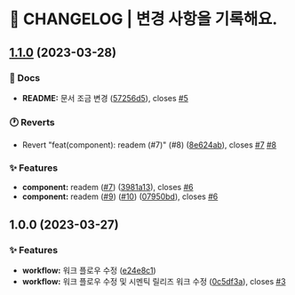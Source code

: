 # 🚦 CHANGELOG | 변경 사항을 기록해요.

## [1.1.0](https://github.com/Bridge-Builder/bridge-app/compare/v1.0.0...v1.1.0) (2023-03-28)


### 📝 Docs

* **README:** 문서 조금 변경 ([57256d5](https://github.com/Bridge-Builder/bridge-app/commit/57256d585f68fcafc030d82749c00836d08a4cf0)), closes [#5](https://github.com/Bridge-Builder/bridge-app/issues/5)


### 🕐 Reverts

* Revert "feat(component): readem (#7)" (#8) ([8e624ab](https://github.com/Bridge-Builder/bridge-app/commit/8e624abfa971acbb91ac2c1fa384d92d138b2943)), closes [#7](https://github.com/Bridge-Builder/bridge-app/issues/7) [#8](https://github.com/Bridge-Builder/bridge-app/issues/8)


### ✨ Features

* **component:** readem ([#7](https://github.com/Bridge-Builder/bridge-app/issues/7)) ([3981a13](https://github.com/Bridge-Builder/bridge-app/commit/3981a1371ab7bbbb657c106cc3972cbfb66cea20)), closes [#6](https://github.com/Bridge-Builder/bridge-app/issues/6)
* **component:** readem ([#9](https://github.com/Bridge-Builder/bridge-app/issues/9)) ([#10](https://github.com/Bridge-Builder/bridge-app/issues/10)) ([07950bd](https://github.com/Bridge-Builder/bridge-app/commit/07950bd287569251b49e388d4893276c923ba6db)), closes [#6](https://github.com/Bridge-Builder/bridge-app/issues/6)

## 1.0.0 (2023-03-27)


### ✨ Features

* **workflow:** 워크 플로우 수정 ([e24e8c1](https://github.com/Bridge-Builder/bridge-app/commit/e24e8c1099c28c173230fbcfa7942a85b9c4c023))
* **workflow:** 워크 플로우 수정 및 시멘틱 릴리즈 워크 수정 ([0c5df3a](https://github.com/Bridge-Builder/bridge-app/commit/0c5df3ab611b8dfd29d38ecbe677e11bf4f0c76c)), closes [#3](https://github.com/Bridge-Builder/bridge-app/issues/3)

